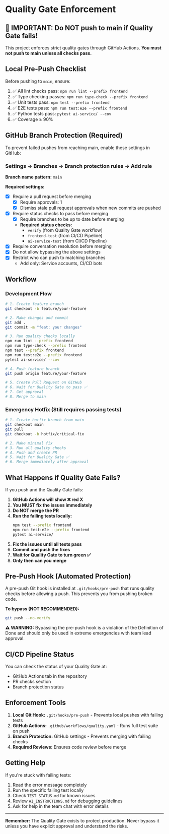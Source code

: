 # Quality Gate Enforcement

## 🚨 IMPORTANT: Do NOT push to main if Quality Gate fails!

This project enforces strict quality gates through GitHub Actions. **You must not push to main unless all checks pass.**

## Local Pre-Push Checklist

Before pushing to `main`, ensure:

1. ✅ All lint checks pass: `npm run lint --prefix frontend`
2. ✅ Type checking passes: `npm run type-check --prefix frontend`
3. ✅ Unit tests pass: `npm test --prefix frontend`
4. ✅ E2E tests pass: `npm run test:e2e --prefix frontend`
5. ✅ Python tests pass: `pytest ai-service/ --cov`
6. ✅ Coverage ≥ 90%

## GitHub Branch Protection (Required)

To prevent failed pushes from reaching main, enable these settings in GitHub:

### Settings → Branches → Branch protection rules → Add rule

**Branch name pattern:** `main`

**Required settings:**
- [x] Require a pull request before merging
  - [x] Require approvals: 1
  - [x] Dismiss stale pull request approvals when new commits are pushed
- [x] Require status checks to pass before merging
  - [x] Require branches to be up to date before merging
  - **Required status checks:**
    - `verify` (from Quality Gate workflow)
    - `frontend-test` (from CI/CD Pipeline)
    - `ai-service-test` (from CI/CD Pipeline)
- [x] Require conversation resolution before merging
- [x] Do not allow bypassing the above settings
- [x] Restrict who can push to matching branches
  - Add only: Service accounts, CI/CD bots

## Workflow

### Development Flow
```bash
# 1. Create feature branch
git checkout -b feature/your-feature

# 2. Make changes and commit
git add .
git commit -m "feat: your changes"

# 3. Run quality checks locally
npm run lint --prefix frontend
npm run type-check --prefix frontend
npm test --prefix frontend
npm run test:e2e --prefix frontend
pytest ai-service/ --cov

# 4. Push feature branch
git push origin feature/your-feature

# 5. Create Pull Request on GitHub
# 6. Wait for Quality Gate to pass ✅
# 7. Get approval
# 8. Merge to main
```

### Emergency Hotfix (Still requires passing tests)
```bash
# 1. Create hotfix branch from main
git checkout main
git pull
git checkout -b hotfix/critical-fix

# 2. Make minimal fix
# 3. Run all quality checks
# 4. Push and create PR
# 5. Wait for Quality Gate ✅
# 6. Merge immediately after approval
```

## What Happens if Quality Gate Fails?

If you push and the Quality Gate fails:

1. **GitHub Actions will show ❌ red X**
2. **You MUST fix the issues immediately**
3. **Do NOT merge the PR**
4. **Run the failing tests locally:**
   ```bash
   npm test --prefix frontend
   npm run test:e2e --prefix frontend
   pytest ai-service/
   ```
5. **Fix the issues until all tests pass**
6. **Commit and push the fixes**
7. **Wait for Quality Gate to turn green ✅**
8. **Only then can you merge**

## Pre-Push Hook (Automated Protection)

A pre-push Git hook is installed at `.git/hooks/pre-push` that runs quality checks before allowing a push. This prevents you from pushing broken code.

**To bypass (NOT RECOMMENDED):**
```bash
git push --no-verify
```

**⚠️ WARNING:** Bypassing the pre-push hook is a violation of the Definition of Done and should only be used in extreme emergencies with team lead approval.

## CI/CD Pipeline Status

You can check the status of your Quality Gate at:
- GitHub Actions tab in the repository
- PR checks section
- Branch protection status

## Enforcement Tools

1. **Local Git Hook:** `.git/hooks/pre-push` - Prevents local pushes with failing tests
2. **GitHub Actions:** `.github/workflows/quality.yaml` - Runs full test suite on push
3. **Branch Protection:** GitHub settings - Prevents merging with failing checks
4. **Required Reviews:** Ensures code review before merge

## Getting Help

If you're stuck with failing tests:

1. Read the error message completely
2. Run the specific failing test locally
3. Check `TEST_STATUS.md` for known issues
4. Review `AI_INSTRUCTIONS.md` for debugging guidelines
5. Ask for help in the team chat with error details

---

**Remember:** The Quality Gate exists to protect production. Never bypass it unless you have explicit approval and understand the risks.
